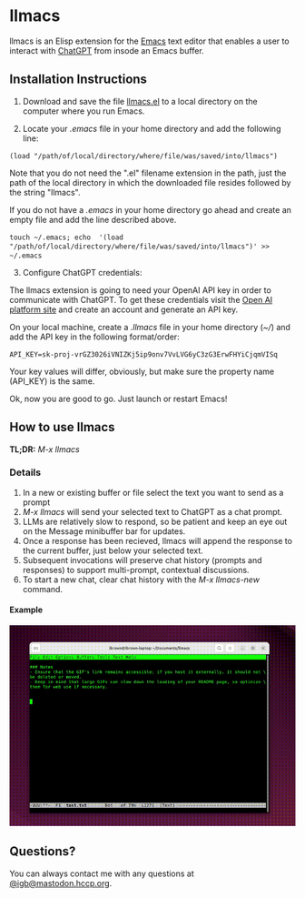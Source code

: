 # llmacs

llmacs is an Elisp extension for the [Emacs](https://www.gnu.org/software/emacs/) text editor that enables a user to interact with [ChatGPT](https://chatgpt.com/) from insode an Emacs buffer.

## Installation Instructions

1. Download and save the file [llmacs.el](https://raw.githubusercontent.com/igb/llmacs/master/llmacs.el) to a local directory on the computer where you run Emacs.

2. Locate your *.emacs* file in your home directory and add the following line:
```Elisp
(load "/path/of/local/directory/where/file/was/saved/into/llmacs")
```
Note that you do not need the ".el" filename extension in the path, just the path of the local directory in which the downloaded file resides followed by the string "llmacs".

If you do not have a *.emacs* in your home directory go ahead and create an empty file and add the line described above.

```Shell
touch ~/.emacs; echo  '(load "/path/of/local/directory/where/file/was/saved/into/llmacs")' >> ~/.emacs
```

3. Configure ChatGPT credentials:

The llmacs extension is going to need your OpenAI API key in order to communicate with ChatGPT. To get these credentials visit the [Open AI platform site](https://platform.openai.com/docs/overview) and create an account and generate an API key.

On your local machine, create a *.llmacs* file in your home directory (*~/*) and add the API key in the following format/order:


```Text
API_KEY=sk-proj-vrGZ3026iVNIZKj5ip9onv7VvLVG6yC3zG3ErwFHYiCjqmVISq
```

Your key values will differ, obviously, but make sure the property name (API_KEY) is the same.

Ok, now you are good to go. Just launch or restart Emacs!

## How to use llmacs

**TL;DR:** *M-x llmacs*

### Details ###
1. In a new or existing buffer or file select the text you want to send as a prompt
3. *M-x llmacs* will send your selected text to ChatGPT as a chat prompt.
4. LLMs are relatively slow to respond, so be patient and keep an eye out on the Message minibuffer bar for updates.
5. Once a response has been recieved, llmacs will append the response to the current buffer, just below your selected text.
6. Subsequent invocations will preserve chat history (prompts and responses) to support multi-prompt, contextual discussions.
7. To start a new chat, clear chat history with the *M-x llmacs-new* command. 

#### Example ####
![example chat](https://raw.githubusercontent.com/igb/llmacs/refs/heads/main/example.gif)
## Questions? ##

You can always contact me with any questions at [@igb@mastodon.hccp.org](https://mastodon.hccp.org/@igb).
